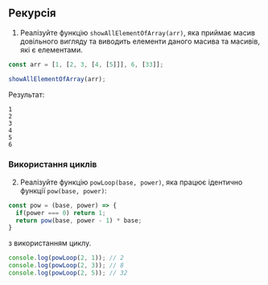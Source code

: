 ## Рекурсія

1. Реалізуйте функцію `showAllElementOfArray(arr)`, яка приймає масив довільного вигляду та виводить елементи даного масива та масивів, які є елементами.
```js
const arr = [1, [2, 3, [4, [5]]], 6, [33]];

showAllElementOfArray(arr);
```

Результат:
```
1
2
3
4
5
6
```

### Використання циклів
2. Реалізуйте функцію `powLoop(base, power)`, яка працює ідентично функції `pow(base, power)`:
```js
const pow = (base, power) => {
  if(power === 0) return 1;
  return pow(base, power - 1) * base;
}
```
з використанням циклу.

```js
console.log(powLoop(2, 1)); // 2
console.log(powLoop(2, 3)); // 8
console.log(powLoop(2, 5)); // 32
```
